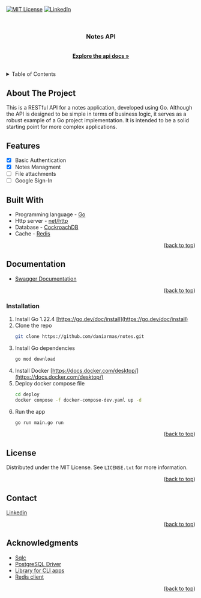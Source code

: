 <a id="readme-top"></a>

[![MIT License][license-shield]][license-url]
[![LinkedIn][linkedin-shield]][linkedin-url]



<!-- PROJECT LOGO -->
<br />
<div align="center">
  <h3 align="center">Notes API</h3>
  <p align="center">
    <br />
    <a href="https://api.notes.daniel-enrique.com/doc"><strong>Explore the api docs »</strong></a>
    <br />
    <br />
  </p>
</div>



<!-- TABLE OF CONTENTS -->
<details>
  <summary>Table of Contents</summary>
  <ol>
    <li>
      <a href="#about-the-project">About The Project</a>
      <ul>
        <li><a href="#built-with">Built With</a></li>
      </ul>
    </li>
    <li><a href="#features">Features</a></li>
    <li>
      <a href="#documentation">Documentation</a>
    </li>
    <li><a href="#installation">Installation</a></li>
    <li><a href="#license">License</a></li>
    <li><a href="#contact">Contact</a></li>
    <li><a href="#acknowledgments">Acknowledgments</a></li>
  </ol>
</details>



<!-- ABOUT THE PROJECT -->
## About The Project

This is a RESTful API for a notes application, developed using Go. Although the API is designed to be simple in terms of business logic, it serves as a robust example of a Go project implementation. It is intended to be a solid starting point for more complex applications.

## Features

- [x] Basic Authentication
- [x] Notes Managment
- [ ] File attachments
- [ ] Google Sign-In

## Built With



* Programming language - [Go](https://go.dev)
* Http server - [net/http](https://pkg.go.dev/net/http)
* Database - [CockroachDB](https://www.cockroachlabs.com/docs/stable/)
* Cache - [Redis](https://redis.io/)

<p align="right">(<a href="#readme-top">back to top</a>)</p>


## Documentation

* [Swagger Documentation](https://api.notes.daniel-enrique.com/doc) 


<p align="right">(<a href="#readme-top">back to top</a>)</p>


<!-- INSTALLATION -->
### Installation

1. Install Go 1.22.4 [https://go.dev/doc/install](https://go.dev/doc/install)
2. Clone the repo
   ```sh
   git clone https://github.com/daniarmas/notes.git
   ```
3. Install Go dependencies
   ```sh
   go mod download
   ```
4. Install Docker [https://docs.docker.com/desktop/](https://docs.docker.com/desktop/)
5. Deploy docker compose file
   ```sh
   cd deploy
   docker compose -f docker-compose-dev.yaml up -d
   ```
6. Run the app
   ```sh
   go run main.go run
   ```

<p align="right">(<a href="#readme-top">back to top</a>)</p>

<!-- # Entity Relationship Diagram
![Entity Relationship Diagram](assets/erd.png) -->


<!-- LICENSE -->
## License

Distributed under the MIT License. See `LICENSE.txt` for more information.

<p align="right">(<a href="#readme-top">back to top</a>)</p>



<!-- CONTACT -->
## Contact

[Linkedin]([Linkedin](https://www.linkedin.com/in/d3v06/))

<p align="right">(<a href="#readme-top">back to top</a>)</p>



<!-- ACKNOWLEDGMENTS -->
## Acknowledgments

* [Sqlc](https://docs.sqlc.dev/en/latest/#)
* [PostgreSQL Driver](https://github.com/jackc/pgx)
* [Library for CLI apps](https://github.com/spf13/cobra)
* [Redis client](https://github.com/redis/go-redis/)

<p align="right">(<a href="#readme-top">back to top</a>)</p>



<!-- MARKDOWN LINKS & IMAGES -->
<!-- https://www.markdownguide.org/basic-syntax/#reference-style-links -->
[license-shield]: https://img.shields.io/github/license/othneildrew/Best-README-Template.svg?style=for-the-badge
[license-url]: https://github.com/othneildrew/Best-README-Template/blob/master/LICENSE.txt
[linkedin-shield]: https://img.shields.io/badge/LinkedIn-0077B5?style=for-the-badge&logo=linkedin&logoColor=white
[linkedin-url]: https://www.linkedin.com/in/d3v06/

[Go.dev]: https://img.shields.io/badge/Go-00ADD8?style=for-the-badge&logo=go&logoColor=white
[Go-url]: https://go.dev/
[Redis.io]: https://img.shields.io/badge/redis-%23DD0031.svg?&style=for-the-badge&logo=redis&logoColor=white
[Redis-url]: https://redis.io/
[Cockroachlabs.com]: https://img.shields.io/badge/Cockroach%20Labs-6933FF?style=for-the-badge&logo=Cockroach%20Labs&logoColor=white
[Cockroachlabs-url]: https://www.cockroachlabs.com/
